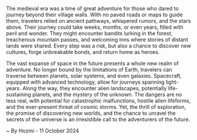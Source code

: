 
The medieval era was a time of great adventure for those who dared to journey beyond their village walls. With no paved roads or maps to guide them, travelers relied on ancient pathways, whispered rumors, and the stars above. Their journey could take weeks, months, or even years, filled with peril and wonder. They might encounter bandits lurking in the forest, treacherous mountain passes, and welcoming inns where stories of distant lands were shared. Every step was a risk, but also a chance to discover new cultures, forge unbreakable bonds, and return home as heroes. 

The vast expanse of space in the future presents a whole new realm of adventure. No longer bound by the limitations of Earth, travelers can traverse between planets, solar systems, and even galaxies. Spacecraft, equipped with advanced technology, allow for journeys spanning light-years. Along the way, they encounter alien landscapes, potentially life-sustaining planets, and the mystery of the unknown. The dangers are no less real, with potential for catastrophic malfunctions, hostile alien lifeforms, and the ever-present threat of cosmic storms. Yet, the thrill of exploration, the promise of discovering new worlds, and the chance to unravel the secrets of the universe is an irresistible call to the adventurers of the future. 

~ By Hozmi - 11 October 2024
